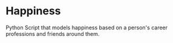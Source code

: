 # Happiness
Python Script that models happiness based on a person's career professions and friends around them.
